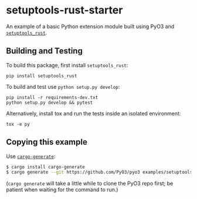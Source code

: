 # setuptools-rust-starter

An example of a basic Python extension module built using PyO3 and [`setuptools_rust`](https://github.com/PyO3/setuptools-rust).

## Building and Testing

To build this package, first install `setuptools_rust`:

```shell
pip install setuptools_rust
```

To build and test use `python setup.py develop`:

```shell
pip install -r requirements-dev.txt
python setup.py develop && pytest
```

Alternatively, install tox and run the tests inside an isolated environment:

```shell
tox -e py
```

## Copying this example

Use [`cargo-generate`](https://crates.io/crates/cargo-generate):

```bash
$ cargo install cargo-generate
$ cargo generate --git https://github.com/PyO3/pyo3 examples/setuptools-rust-starter
```

(`cargo generate` will take a little while to clone the PyO3 repo first; be patient when waiting for the command to run.)
